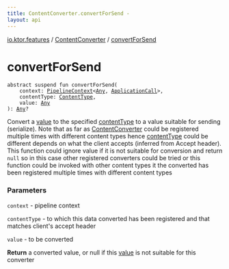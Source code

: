 ```yaml
---
title: ContentConverter.convertForSend - 
layout: api
---
```


<div class='api-docs-breadcrumbs'><a href="../index.html">io.ktor.features</a> / <a href="index.html">ContentConverter</a> / <a href="./convert-for-send.html">convertForSend</a></div>

# convertForSend

<div class="signature"><code><span class="keyword">abstract</span> <span class="keyword">suspend</span> <span class="keyword">fun </span><span class="identifier">convertForSend</span><span class="symbol">(</span><br/>&nbsp;&nbsp;&nbsp;&nbsp;<span class="parameterName" id="io.ktor.features.ContentConverter$convertForSend(io.ktor.util.pipeline.PipelineContext((kotlin.Any, io.ktor.application.ApplicationCall)), io.ktor.http.ContentType, kotlin.Any)/context">context</span><span class="symbol">:</span>&nbsp;<a href="../../io.ktor.util.pipeline/-pipeline-context/index.html"><span class="identifier">PipelineContext</span></a><span class="symbol">&lt;</span><a href="https://kotlinlang.org/api/latest/jvm/stdlib/kotlin/-any/index.html"><span class="identifier">Any</span></a><span class="symbol">,</span>&nbsp;<a href="../../io.ktor.application/-application-call/index.html"><span class="identifier">ApplicationCall</span></a><span class="symbol">&gt;</span><span class="symbol">, </span><br/>&nbsp;&nbsp;&nbsp;&nbsp;<span class="parameterName" id="io.ktor.features.ContentConverter$convertForSend(io.ktor.util.pipeline.PipelineContext((kotlin.Any, io.ktor.application.ApplicationCall)), io.ktor.http.ContentType, kotlin.Any)/contentType">contentType</span><span class="symbol">:</span>&nbsp;<a href="../../io.ktor.http/-content-type/index.html"><span class="identifier">ContentType</span></a><span class="symbol">, </span><br/>&nbsp;&nbsp;&nbsp;&nbsp;<span class="parameterName" id="io.ktor.features.ContentConverter$convertForSend(io.ktor.util.pipeline.PipelineContext((kotlin.Any, io.ktor.application.ApplicationCall)), io.ktor.http.ContentType, kotlin.Any)/value">value</span><span class="symbol">:</span>&nbsp;<a href="https://kotlinlang.org/api/latest/jvm/stdlib/kotlin/-any/index.html"><span class="identifier">Any</span></a><br/><span class="symbol">)</span><span class="symbol">: </span><a href="https://kotlinlang.org/api/latest/jvm/stdlib/kotlin/-any/index.html"><span class="identifier">Any</span></a><span class="symbol">?</span></code></div>

Convert a <a href="convert-for-send.html#io.ktor.features.ContentConverter$convertForSend(io.ktor.util.pipeline.PipelineContext((kotlin.Any, io.ktor.application.ApplicationCall)), io.ktor.http.ContentType, kotlin.Any)/value">value</a> to the specified <a href="convert-for-send.html#io.ktor.features.ContentConverter$convertForSend(io.ktor.util.pipeline.PipelineContext((kotlin.Any, io.ktor.application.ApplicationCall)), io.ktor.http.ContentType, kotlin.Any)/contentType">contentType</a> to a value suitable for sending (serialize).
Note that as far as <a href="index.html">ContentConverter</a> could be registered multiple times with different content types
hence <a href="convert-for-send.html#io.ktor.features.ContentConverter$convertForSend(io.ktor.util.pipeline.PipelineContext((kotlin.Any, io.ktor.application.ApplicationCall)), io.ktor.http.ContentType, kotlin.Any)/contentType">contentType</a> could be different depends on what the client accepts (inferred from Accept header).
This function could ignore value if it is not suitable for conversion and return <code>null</code> so in this case
other registered converters could be tried or this function could be invoked with other content types
it the converted has been registered multiple times with different content types

### Parameters

<code>context</code> - pipeline context

<code>contentType</code> - to which this data converted has been registered and that matches client's accept header

<code>value</code> - to be converted

**Return**
a converted value, or null if this <a href="convert-for-send.html#io.ktor.features.ContentConverter$convertForSend(io.ktor.util.pipeline.PipelineContext((kotlin.Any, io.ktor.application.ApplicationCall)), io.ktor.http.ContentType, kotlin.Any)/value">value</a> is not suitable for this converter

